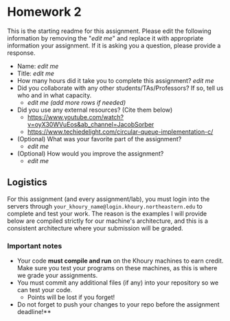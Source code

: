 # Homework 2 

This is the starting readme for this assignment.  Please edit the following 
information by removing the "*edit me*" and replace it with appropriate 
information your assignment. If it is asking you a question, please provide 
a response.

- Name: *edit me*
- Title: *edit me*
- How many hours did it take you to complete this assignment? *edit me*
- Did you collaborate with any other students/TAs/Professors? If so, tell us 
  who and in what capacity.
  - *edit me (add more rows if needed)*
- Did you use any external resources? (Cite them below)
  - https://www.youtube.com/watch?v=oyX30WVuEos&ab_channel=JacobSorber
  - https://www.techiedelight.com/circular-queue-implementation-c/
- (Optional) What was your favorite part of the assignment? 
  - *edit me*
- (Optional) How would you improve the assignment? 
  - *edit me*

## Logistics

For this assignment (and every assignment/lab), you must login into the 
servers through `your_khoury_name@login.khoury.northeastern.edu` to complete 
and test your work. The reason is the examples I will provide below are 
compiled strictly for our machine's architecture, and this is a consistent 
architecture where your submission will be graded.

### Important notes

* Your code **must compile and run** on the Khoury machines to earn credit. 
  Make sure you test your programs on these machines, as this is where we 
  grade your assignments.
* You must commit any additional files (if any) into your repository so we 
  can test your code.
  * Points will be lost if you forget!
* Do not forget to push your changes to your repo before the assignment 
  deadline!**
